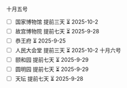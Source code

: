 十月五号
- [ ] 国家博物馆  提前三天  ⏳ 2025-10-2
- [ ] 故宫博物院  提前七天  ⏳ 2025-9-28
- [ ] 恭王府 ⏳ 2025-9-25
- [ ] 人民大会堂 提前三天 ⏳ 2025-10-2
十月六号
- [ ] 颐和园 提前七天  ⏳ 2025-9-29
- [ ] 圆明园 提前七天  ⏳ 2025-9-29
- [ ] 天坛 提前七天  ⏳ 2025-9-28